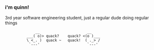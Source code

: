 ### i'm quinn!

3rd year software engineering student, just a regular dude doing regular things






                  __                      __
              ___( o)> quack?    quack? <(o )___
              \ <_. )  quack ~   quack!  ( ._> /
               `---'                      `---'   

<!--
**quinnha/quinnha** is a ✨ _special_ ✨ repository because its `README.md` (this file) appears on your GitHub profile.

Here are some ideas to get you started:

- 🔭 I’m currently working on ...
- 🌱 I’m currently learning ...
- 👯 I’m looking to collaborate on ...
- 🤔 I’m looking for help with ...
- 💬 Ask me about ...
- 📫 How to reach me: ...
- 😄 Pronouns: ...
- ⚡ Fun fact: ...
-->
